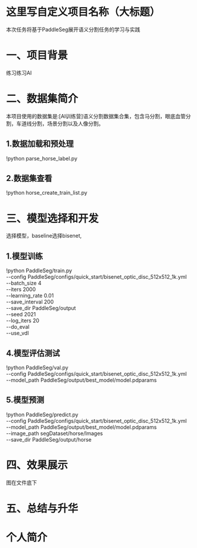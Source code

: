 # 这里写自定义项目名称（大标题）

本次任务将基于PaddleSeg展开语义分割任务的学习与实践

# 一、项目背景

练习练习AI

# 二、数据集简介

本项目使用的数据集是:[AI训练营]语义分割数据集合集，包含马分割，眼底血管分割，车道线分割，场景分割以及人像分割。

## 1.数据加载和预处理

!python parse_horse_label.py


## 2.数据集查看
!python horse_create_train_list.py

# 三、模型选择和开发

选择模型，baseline选择bisenet,

## 1.模型训练


!python PaddleSeg/train.py\
--config PaddleSeg/configs/quick_start/bisenet_optic_disc_512x512_1k.yml\
--batch_size 4\
--iters 2000\
--learning_rate 0.01\
--save_interval 200\
--save_dir PaddleSeg/output\
--seed 2021\
--log_iters 20\
--do_eval\
--use_vdl

## 4.模型评估测试


!python PaddleSeg/val.py\
--config PaddleSeg/configs/quick_start/bisenet_optic_disc_512x512_1k.yml\
--model_path PaddleSeg/output/best_model/model.pdparams


## 5.模型预测
!python PaddleSeg/predict.py\
--config PaddleSeg/configs/quick_start/bisenet_optic_disc_512x512_1k.yml\
--model_path PaddleSeg/output/best_model/model.pdparams\
--image_path segDataset/horse/Images\
--save_dir PaddleSeg/output/horse

# 四、效果展示

图在文件底下

# 五、总结与升华


# 个人简介

